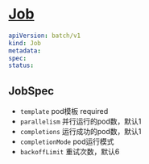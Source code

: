 # [Job](https://kubernetes.io/docs/reference/kubernetes-api/workload-resources/job-v1/)

```yaml
apiVersion: batch/v1
kind: Job
metadata:
spec:
status:
```

## JobSpec

- `template` pod模板 required
- `parallelism` 并行运行的pod数，默认1
- `completions` 运行成功的pod数，默认1
- `completionMode` pod运行模式
- `backoffLimit` 重试次数，默认6
